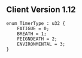 ## Client Version 1.12

```rust,ignore
enum TimerType : u32 {
    FATIGUE = 0;    
    BREATH = 1;    
    FEIGNDEATH = 2;    
    ENVIRONMENTAL = 3;    
}

```
